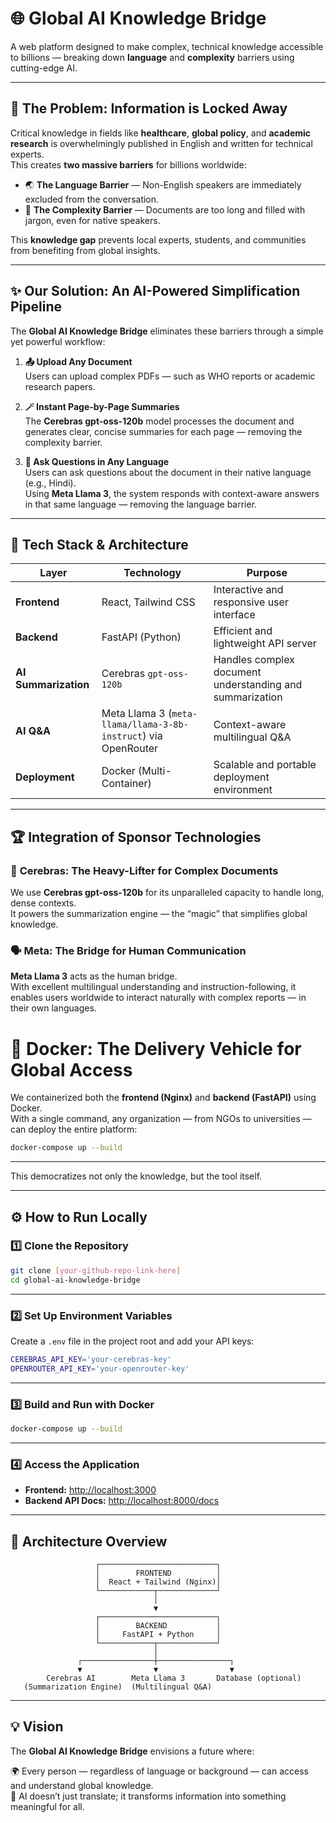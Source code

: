 # 🌐 Global AI Knowledge Bridge

A web platform designed to make complex, technical knowledge accessible to billions — breaking down **language** and **complexity** barriers using cutting-edge AI.

---

## 🚀 The Problem: Information is Locked Away

Critical knowledge in fields like **healthcare**, **global policy**, and **academic research** is overwhelmingly published in English and written for technical experts.  
This creates **two massive barriers** for billions worldwide:

- 🌏 **The Language Barrier** — Non-English speakers are immediately excluded from the conversation.  
- 🧠 **The Complexity Barrier** — Documents are too long and filled with jargon, even for native speakers.

This **knowledge gap** prevents local experts, students, and communities from benefiting from global insights.

---

## ✨ Our Solution: An AI-Powered Simplification Pipeline

The **Global AI Knowledge Bridge** eliminates these barriers through a simple yet powerful workflow:

1. **📤 Upload Any Document**  
   Users can upload complex PDFs — such as WHO reports or academic research papers.

2. **🪄 Instant Page-by-Page Summaries**  
   The **Cerebras gpt-oss-120b** model processes the document and generates clear, concise summaries for each page — removing the complexity barrier.

3. **💬 Ask Questions in Any Language**  
   Users can ask questions about the document in their native language (e.g., Hindi).  
   Using **Meta Llama 3**, the system responds with context-aware answers in that same language — removing the language barrier.

---

## 🧠 Tech Stack & Architecture

| Layer | Technology | Purpose |
|-------|-------------|----------|
| **Frontend** | React, Tailwind CSS | Interactive and responsive user interface |
| **Backend** | FastAPI (Python) | Efficient and lightweight API server |
| **AI Summarization** | Cerebras `gpt-oss-120b` | Handles complex document understanding and summarization |
| **AI Q&A** | Meta Llama 3 (`meta-llama/llama-3-8b-instruct`) via OpenRouter | Context-aware multilingual Q&A |
| **Deployment** | Docker (Multi-Container) | Scalable and portable deployment environment |

---

## 🏆 Integration of Sponsor Technologies

### 🧩 **Cerebras: The Heavy-Lifter for Complex Documents**
We use **Cerebras gpt-oss-120b** for its unparalleled capacity to handle long, dense contexts.  
It powers the summarization engine — the “magic” that simplifies global knowledge.

### 🗣️ **Meta: The Bridge for Human Communication**
**Meta Llama 3** acts as the human bridge.  
With excellent multilingual understanding and instruction-following, it enables users worldwide to interact naturally with complex reports — in their own languages.

# 🐳 Docker: The Delivery Vehicle for Global Access

We containerized both the **frontend (Nginx)** and **backend (FastAPI)** using Docker.  
With a single command, any organization — from NGOs to universities — can deploy the entire platform:

```bash
docker-compose up --build
```

---

This democratizes not only the knowledge, but the tool itself.

---

## ⚙️ **How to Run Locally**

### 1️⃣ Clone the Repository

```bash
git clone [your-github-repo-link-here]
cd global-ai-knowledge-bridge
```

---

### 2️⃣ Set Up Environment Variables

Create a `.env` file in the project root and add your API keys:

```bash
CEREBRAS_API_KEY='your-cerebras-key'
OPENROUTER_API_KEY='your-openrouter-key'
```

---

### 3️⃣ Build and Run with Docker

```bash
docker-compose up --build
```

---

### 4️⃣ Access the Application

- **Frontend:** [http://localhost:3000](http://localhost:3000)  
- **Backend API Docs:** [http://localhost:8000/docs](http://localhost:8000/docs)

---

## 🧩 **Architecture Overview**

```plaintext
                   ┌──────────────────────────┐
                   │        FRONTEND          │
                   │  React + Tailwind (Nginx)│
                   └────────────┬─────────────┘
                                │
                                ▼
                   ┌──────────────────────────┐
                   │        BACKEND           │
                   │     FastAPI + Python     │
                   └────────────┬─────────────┘
                                │
               ┌────────────────┼────────────────┐
               ▼                ▼                ▼
        Cerebras AI        Meta Llama 3       Database (optional)
   (Summarization Engine)  (Multilingual Q&A)
```

---

## 💡 **Vision**

The **Global AI Knowledge Bridge** envisions a future where:

🌍 Every person — regardless of language or background — can access and understand global knowledge.  
🤖 AI doesn’t just translate; it transforms information into something meaningful for all.

